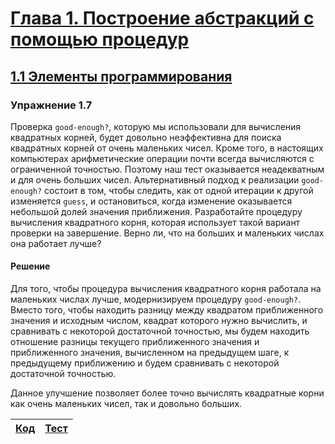 # [Глава 1. Построение абстракций с помощью процедур](index.md#Глава-1-Построение-абстракций-с-помощью-процедур)
## [1.1 Элементы программирования](index.md#11-Элементы-программирования)

### Упражнение 1.7
Проверка `good-enough?`, которую мы использовали для вычисления квадратных
корней, будет довольно неэффективна для поиска квадратных корней от очень
маленьких чисел. Кроме того, в настоящих компьютерах арифметические операции
почти всегда вычисляются с ограниченной точностью. Поэтому наш тест оказывается
неадекватным и для очень больших чисел. Альтернативный подход к реализации
`good-enough?` состоит в том, чтобы следить, как от одной итерации к другой
изменяется `guess`, и остановиться, когда изменение оказывается небольшой долей
значения приближения. Разработайте процедуру вычисления квадратного корня,
которая использует такой вариант проверки на завершение. Верно ли, что на
больших и маленьких числах она работает лучше?

#### Решение
Для того, чтобы процедура вычисления квадратного корня работала на маленьких
числах лучше, модернизируем процедуру `good-enough?`. Вместо того, чтобы
находить разницу между квадратом приближенного значения и исходным числом,
квадрат которого нужно вычислить, и сравнивать с некоторой достаточной
точностью, мы будем находить отношение разницы текущего приближенного значения
и приближенного значения, вычисленном на предыдущем шаге, к предыдущему
приближению и будем сравнивать с некоторой достаточной точностью.

Данное улучшение позволяет более точно вычислять квадратные корни как очень
маленьких чисел, так и довольно больших.

[Код](../../src/chapter01/exercise_1_07.rkt) | [Тест](../../test/chapter01/exercise_1_07-test.rkt)
--- | ---
